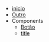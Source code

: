 * [inicio](/)
* [Outro](/outro.md)
* Components
    * [Botão](/fam-button.md)
    * [title](/fam-title.md)
